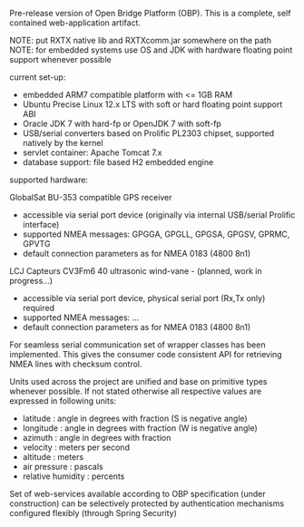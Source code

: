 Pre-release version of Open Bridge Platform (OBP).
This is a complete, self contained web-application artifact.

NOTE: put RXTX native lib and RXTXcomm.jar somewhere on the path
NOTE: for embedded systems use OS and JDK with hardware floating point support whenever possible

current set-up:

- embedded ARM7 compatible platform with <= 1GB RAM
- Ubuntu Precise Linux 12.x LTS with soft or hard floating point support ABI
- Oracle JDK 7 with hard-fp or OpenJDK 7 with soft-fp
- USB/serial converters based on Prolific PL2303 chipset, supported natively by the kernel
- servlet container: Apache Tomcat 7.x
- database support: file based H2 embedded engine

supported hardware:

GlobalSat BU-353 compatible GPS receiver
- accessible via serial port device (originally via internal USB/serial Prolific interface)
- supported NMEA messages: GPGGA, GPGLL, GPGSA, GPGSV, GPRMC, GPVTG
- default connection parameters as for NMEA 0183 (4800 8n1)

LCJ Capteurs CV3Fm6 40 ultrasonic wind-vane - (planned, work in progress...)
- accessible via serial port device, physical serial port (Rx,Tx only) required
- supported NMEA messages: ...
- default connection parameters as for NMEA 0183 (4800 8n1)

For seamless serial communication set of wrapper classes has been implemented.
This gives the consumer code consistent API for retrieving NMEA lines with checksum control.

Units used across the project are unified and base on primitive types whenever possible.
If not stated otherwise all respective values are expressed in following units:
- latitude : angle in degrees with fraction (S is negative angle)
- longitude : angle in degrees with fraction (W is negative angle)
- azimuth : angle in degrees with fraction
- velocity : meters per second
- altitude : meters
- air pressure : pascals
- relative humidity : percents

Set of web-services available according to OBP specification (under construction) can be selectively
protected by authentication mechanisms configured flexibly (through Spring Security)
